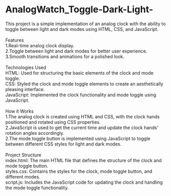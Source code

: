 # AnalogWatch_Toggle-Dark-Light-
This project is a simple implementation of an analog clock with the ability to toggle between light and dark modes using HTML, CSS, and JavaScript.
</br>
</br>
Features</br>
1.Real-time analog clock display.</br>
2.Toggle between light and dark modes for better user experience.</br>
3.Smooth transitions and animations for a polished look.</br></br>
Technologies Used</br>
HTML: Used for structuring the basic elements of the clock and mode toggle.</br>
CSS: Styled the clock and mode toggle elements to create an aesthetically pleasing interface.</br>
JavaScript: Implemented the clock functionality and mode toggle using JavaScript.</br></br>
How it Works</br>
1.The analog clock is created using HTML and CSS, with the clock hands positioned and rotated using CSS properties.</br>
2.JavaScript is used to get the current time and update the clock hands' rotation angles accordingly.</br>
2.The mode toggle button is implemented using JavaScript to toggle between different CSS styles for light and dark modes.</br></br>
Project Structure</br>
index.html: The main HTML file that defines the structure of the clock and mode toggle button.</br>
styles.css: Contains the styles for the clock, mode toggle button, and different modes.</br>
script.js: Includes the JavaScript code for updating the clock and handling the mode toggle functionality.</br>
